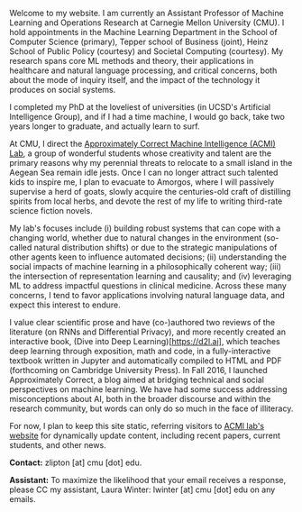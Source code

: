 Welcome to my website. 
I am currently an Assistant Professor 
of Machine Learning and Operations Research
at Carnegie Mellon University (CMU).
I hold appointments in the Machine Learning Department
in the School of Computer Science (primary),
Tepper school of Business (joint),
Heinz School of Public Policy (courtesy)
and Societal Computing (courtesy). 
My research spans core ML methods and theory, 
their applications in healthcare and natural language processing, 
and critical concerns, both about the mode of inquiry itself, 
and the impact of the technology it produces on social systems. 

I completed my PhD at the loveliest of universities
(in UCSD's Artificial Intelligence Group), 
and if I had a time machine, I would go back, 
take two years longer to graduate, 
and actually learn to surf.

At CMU, I direct the [Approximately Correct Machine Intelligence (ACMI) Lab](https://acmilab.org), 
a group of wonderful students whose creativity and talent are the primary reasons
why my perennial threats to relocate to a small island in the Aegean Sea
remain idle jests.
Once I can no longer attract such talented kids to inspire me,
I plan to evacuate to Amorgos, 
where I will passively supervise a herd of goats,
slowly acquire the centuries-old craft of distilling spirits from local herbs, 
and devote the rest of my life to writing third-rate science fiction novels.

My lab's focuses include (i) building robust systems that can cope with a changing world,
whether due to natural changes in the environment
(so-called natural distribution shifts)
or due to the strategic manipulations 
of other agents keen to influence automated decisions; 
(ii) understanding the social impacts of machine learning in a philosophically coherent way;
(iii) the intersection of representation learning and causality; 
and (iv) leveraging ML to address impactful questions in clinical medicine.
Across these many concerns, I tend to favor applications 
involving natural language data, and expect this interest to endure.


I value clear scientific prose and have (co-)authored 
two reviews of the literature (on RNNs and Differential Privacy),
and more recently created an interactive book,
(Dive into Deep Learning)[https://d2l.ai],
which teaches deep learning through exposition, math and code,
in a fully-interactive textbook written in Jupyter 
and automatically compiled to HTML and PDF 
(forthcoming on Cambridge University Press). 
In Fall 2016, I launched Approximately Correct, 
a blog aimed at bridging technical and social perspectives on machine learning. 
We have had some success addressing misconceptions about AI, 
both in the broader discourse and within the research community, 
but words can only do so much in the face of illiteracy. 

For now, I plan to keep this site static,
referring visitors to [ACMI lab's website](https://acmilab.org) 
for dynamically update content, including recent papers, 
current students, and other news.

**Contact:** zlipton [at] cmu [dot] edu. 

**Assistant:** To maximize the likelihood that your email receives a response, 
please CC my assistant, Laura Winter: lwinter [at] cmu [dot] edu
on any emails. 

